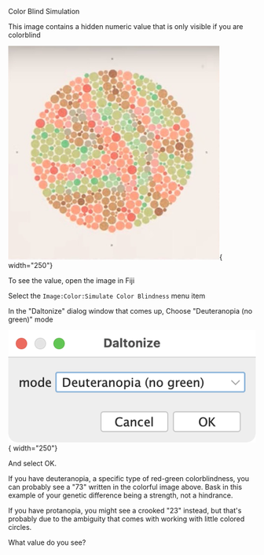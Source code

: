 Color Blind Simulation


This image contains a hidden numeric value that is only visible if you are colorblind

![img-name](images/Reverse-Colorblind-Test.png){ width="250"}

To see the value, open the image in Fiji

Select the `Image:Color:Simulate Color Blindness` menu item

In the "Daltonize" dialog window that comes up, Choose "Deuteranopia (no green)" mode

![img-name](images/fiji-daltonize-no-green.png){ width="250"}

And select OK.


If you have deuteranopia, a specific type of red-green colorblindness, you can probably see a "73" written in the colorful image above. Bask in this example of your genetic difference being a strength, not a hindrance.

If you have protanopia, you might see a crooked "23" instead, but that's probably due to the ambiguity that comes with working with little colored circles.


What value do you see?